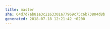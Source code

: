 ```yaml
---
title: master
sha: 64d7d7ab81e3c2163301a77969c75c6b73804d8b
generated: 2018-07-18 12:21:42 +0200
---
```

